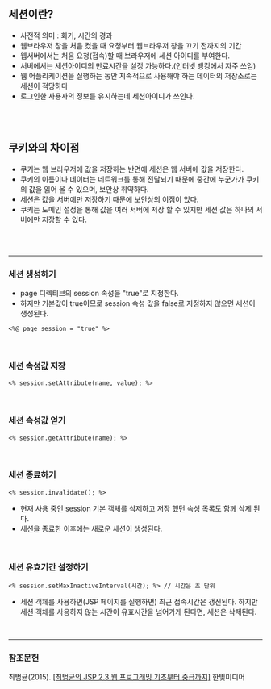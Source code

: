 ﻿## 세션이란?

- 사전적 의미 : 회기, 시간의 경과
- 웹브라우저 창을 처음 켰을 때 요청부터 웹브라우저 창을 끄기 전까지의 기간
- 웹서버에서는 처음 요청(접속)할 때 브라우저에 세션 아이디를 부여한다.
- 서버에서는 세션아이디의 만료시간을 설정 가능하다.(인터넷 뱅킹에서 자주 쓰임)
- 웹 어플리케이션을 실행하는 동안 지속적으로 사용해야 하는 데이터의 저장소로는 세션이 적당하다
- 로그인한 사용자의 정보를 유지하는데 세션아이디가 쓰인다.

<br>
<br>

## 쿠키와의 차이점

- 쿠키는 웹 브라우저에 값을 저장하는 반면에 세션은 웹 서버에 값을 저장한다.
- 쿠키의 이름이나 데이터는 네트워크를 통해 전달되기 때문에 중간에 누군가가 쿠키의 값을 읽어 올 수 있으며, 보안상 취약하다. 
- 세션은 값을 서버에만 저장하기 때문에 보안상의 이점이 있다.
- 쿠키는 도메인 설정을 통해 값을 여러 서버에 저장 할 수 있지만 세션 값은 하나의 서버에만 저장할 수 있다.

<br>
<br>
<hr>

### 세션 생성하기

- page 디렉티브의 session 속성을 "true"로 지정한다.
- 하지만 기본값이 true이므로 session 속성 값을 false로 지정하지 않으면 세션이 생성된다.
```
<%@ page session = "true" %>
```

<br>

### 세션 속성값 저장
```
<% session.setAttribute(name, value); %>
```

<br>

### 세션 속성값 얻기
```
<% session.getAttribute(name); %>
```

<br>

### 세션 종료하기
```
<% session.invalidate(); %>
```
- 현재 사용 중인 session 기본 객체를 삭제하고 저장 했던 속성 목록도 함께 삭제 된다.
- 세션을 종료한 이후에는 새로운 세션이 생성된다.

<br>

### 세션 유효기간 설정하기
```
<% session.setMaxInactiveInterval(시간); %> // 시간은 초 단위
```
- 세션 객체를 사용하면(JSP 페이지를 실행하면) 최근 접속시간은 갱신된다. 하지만 세션 객체를 사용하지 않는 시간이 유효시간을 넘어가게 된다면, 세션은 삭제된다.

<br>
<hr>

### 참조문헌

최범균(2015). [[최범균의 JSP 2.3 웹 프로그래밍 기초부터 중급까지]](https://book.naver.com/bookdb/book_detail.nhn?bid=9789206) 한빛미디어
